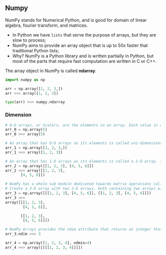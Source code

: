 ## Numpy
NumPy stands for Numerical Python, and is good for domain of linear algebra, fourier transform, and matrices.
- In Python we have `lists` that serve the purpose of arrays, but they are slow to process;
- NumPy aims to provide an array object that is up to 50x faster that traditional Python lists;
- Why? NumPy is a Python library and is written partially in Python, but most of the parts that require fast computation are written in C or C++.

The array object in NumPy is called **ndarray**.
```py
import numpy as np

arr = np.array([1, 2, 3,])
arr >>> array([1, 2, 3])

type(arr) >>> numpy.ndarray
```

### Dimension
```py
# 0-D arrays, or Scalars, are the elements in an array. Each value in an array is a 0-D array.
arr_0 = np.array(5)
arr_0 >>> array(5)

# An array that has 0-D arrays as its elements is called uni-dimensional or 1-D array.
arr_1 = np.array([1, 2, 3,])
arr_1 >>> array([1, 2, 3])

# An array that has 1-D arrays as its elements is called a 2-D array. These are often used to represent matrix or 2nd order tensors.
arr_2 = np.array([[1, 2, 3], [4, 5, 6]])
arr_2 >>> array([[1, 2, 3],
       [4, 5, 6]])

# NumPy has a whole sub module dedicated towards matrix operations called numpy.mat
# Create a 3-D array with two 2-D arrays, both containing two arrays with the values 1,2,3 and 4,5,6:
arr_3 = np.array([[[1, 2, 3], [4, 5, 6]], [[1, 2, 3], [4, 5, 6]]])
arr_3 >>> 
array([[[1, 2, 3],
        [4, 5, 6]],

       [[1, 2, 3],
        [4, 5, 6]]])

# NumPy Arrays provides the ndim attribute that returns an integer that tells us how many dimensions the array have.
arr_3.ndim >>> 3

arr_4 = np.array([1, 2, 3, 4], ndmin=4)
arr_4 >>> array([[[[1, 2, 3, 4]]]])
```
